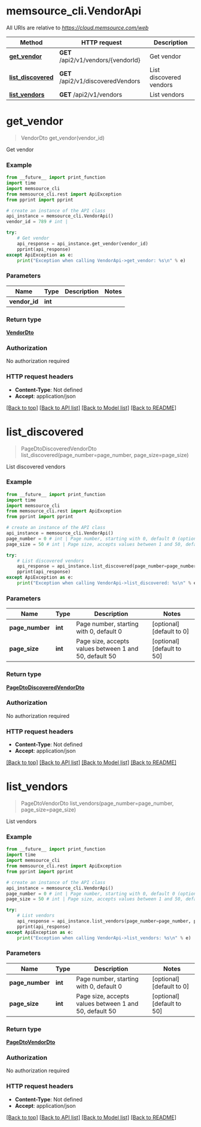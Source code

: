 # memsource_cli.VendorApi

All URIs are relative to *https://cloud.memsource.com/web*

Method | HTTP request | Description
------------- | ------------- | -------------
[**get_vendor**](VendorApi.md#get_vendor) | **GET** /api2/v1/vendors/{vendorId} | Get vendor
[**list_discovered**](VendorApi.md#list_discovered) | **GET** /api2/v1/discoveredVendors | List discovered vendors
[**list_vendors**](VendorApi.md#list_vendors) | **GET** /api2/v1/vendors | List vendors


# **get_vendor**
> VendorDto get_vendor(vendor_id)

Get vendor



### Example
```python
from __future__ import print_function
import time
import memsource_cli
from memsource_cli.rest import ApiException
from pprint import pprint

# create an instance of the API class
api_instance = memsource_cli.VendorApi()
vendor_id = 789 # int | 

try:
    # Get vendor
    api_response = api_instance.get_vendor(vendor_id)
    pprint(api_response)
except ApiException as e:
    print("Exception when calling VendorApi->get_vendor: %s\n" % e)
```

### Parameters

Name | Type | Description  | Notes
------------- | ------------- | ------------- | -------------
 **vendor_id** | **int**|  | 

### Return type

[**VendorDto**](VendorDto.md)

### Authorization

No authorization required

### HTTP request headers

 - **Content-Type**: Not defined
 - **Accept**: application/json

[[Back to top]](#) [[Back to API list]](../README.md#documentation-for-api-endpoints) [[Back to Model list]](../README.md#documentation-for-models) [[Back to README]](../README.md)

# **list_discovered**
> PageDtoDiscoveredVendorDto list_discovered(page_number=page_number, page_size=page_size)

List discovered vendors



### Example
```python
from __future__ import print_function
import time
import memsource_cli
from memsource_cli.rest import ApiException
from pprint import pprint

# create an instance of the API class
api_instance = memsource_cli.VendorApi()
page_number = 0 # int | Page number, starting with 0, default 0 (optional) (default to 0)
page_size = 50 # int | Page size, accepts values between 1 and 50, default 50 (optional) (default to 50)

try:
    # List discovered vendors
    api_response = api_instance.list_discovered(page_number=page_number, page_size=page_size)
    pprint(api_response)
except ApiException as e:
    print("Exception when calling VendorApi->list_discovered: %s\n" % e)
```

### Parameters

Name | Type | Description  | Notes
------------- | ------------- | ------------- | -------------
 **page_number** | **int**| Page number, starting with 0, default 0 | [optional] [default to 0]
 **page_size** | **int**| Page size, accepts values between 1 and 50, default 50 | [optional] [default to 50]

### Return type

[**PageDtoDiscoveredVendorDto**](PageDtoDiscoveredVendorDto.md)

### Authorization

No authorization required

### HTTP request headers

 - **Content-Type**: Not defined
 - **Accept**: application/json

[[Back to top]](#) [[Back to API list]](../README.md#documentation-for-api-endpoints) [[Back to Model list]](../README.md#documentation-for-models) [[Back to README]](../README.md)

# **list_vendors**
> PageDtoVendorDto list_vendors(page_number=page_number, page_size=page_size)

List vendors



### Example
```python
from __future__ import print_function
import time
import memsource_cli
from memsource_cli.rest import ApiException
from pprint import pprint

# create an instance of the API class
api_instance = memsource_cli.VendorApi()
page_number = 0 # int | Page number, starting with 0, default 0 (optional) (default to 0)
page_size = 50 # int | Page size, accepts values between 1 and 50, default 50 (optional) (default to 50)

try:
    # List vendors
    api_response = api_instance.list_vendors(page_number=page_number, page_size=page_size)
    pprint(api_response)
except ApiException as e:
    print("Exception when calling VendorApi->list_vendors: %s\n" % e)
```

### Parameters

Name | Type | Description  | Notes
------------- | ------------- | ------------- | -------------
 **page_number** | **int**| Page number, starting with 0, default 0 | [optional] [default to 0]
 **page_size** | **int**| Page size, accepts values between 1 and 50, default 50 | [optional] [default to 50]

### Return type

[**PageDtoVendorDto**](PageDtoVendorDto.md)

### Authorization

No authorization required

### HTTP request headers

 - **Content-Type**: Not defined
 - **Accept**: application/json

[[Back to top]](#) [[Back to API list]](../README.md#documentation-for-api-endpoints) [[Back to Model list]](../README.md#documentation-for-models) [[Back to README]](../README.md)


